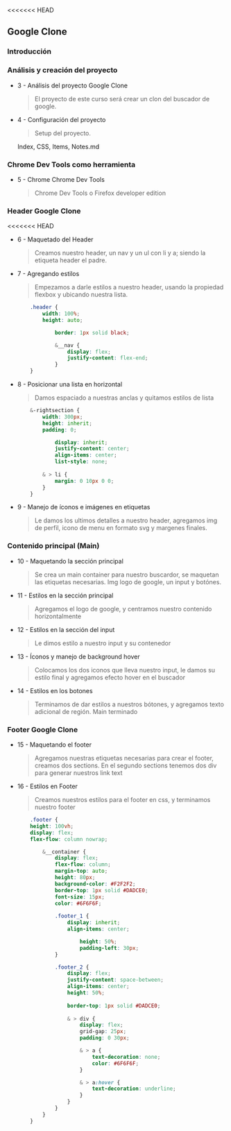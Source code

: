 <<<<<<< HEAD
## Google Clone

### Introducción

### Análisis y creación del proyecto

* 3 - Análisis del proyecto Google Clone
    > El proyecto de este curso será crear un clon del buscador de google.

* 4 - Configuración del proyecto
    > Setup del proyecto.

    Index, CSS, Items, Notes.md

### Chrome Dev Tools como herramienta 

* 5 - Chrome Chrome Dev Tools
    >Chrome Dev Tools o Firefox developer edition

### Header Google Clone

<<<<<<< HEAD
* 6 - Maquetado del Header
    >Creamos nuestro header, un nav y un ul con li y a; siendo la etiqueta header el padre.

* 7 - Agregando estilos
    >Empezamos a darle estilos a nuestro header, usando la propiedad flexbox y ubicando nuestra lista.

    ```css
        .header {
            width: 100%;
            height: auto;

                border: 1px solid black;

                &__nav {
                    display: flex;
                    justify-content: flex-end;
                }
        }
    ```

* 8 - Posicionar una lista en horizontal
    >Damos espaciado a nuestras anclas y quitamos estilos de lista

    ```css
        &-rightsection {
            width: 300px;
            height: inherit;
            padding: 0;

                display: inherit;
                justify-content: center;
                align-items: center;
                list-style: none;
            
            & > li {
                margin: 0 10px 0 0;
            }
        }
    ```

* 9 - Manejo de íconos e imágenes en etiquetas
    > Le damos los ultimos detalles a nuestro header, agregamos img de perfil, icono de menu en formato svg y margenes finales.
    
### Contenido principal (Main)

* 10 - Maquetando la sección principal
    >Se crea un main container para nuestro buscardor, se maquetan las etiquetas necesarias. Img logo de google, un input y botónes.

* 11 - Estilos en la sección principal
    >Agregamos el logo de google, y centramos nuestro contenido horizontalmente

* 12 - Estilos en la sección del input
    >Le dimos estilo a nuestro input y su contenedor

* 13 - Íconos y manejo de background hover
    >Colocamos los dos iconos que lleva nuestro input, le damos su estilo final y agregamos efecto hover en el buscador

* 14 - Estilos en los botones
    >Terminamos de dar estilos a nuestros bótones, y agregamos texto adicional de región. Main terminado

### Footer Google Clone

* 15 - Maquetando el footer
    >Agregamos nuestras etiquetas necesarias para crear el footer, creamos dos sections. En el segundo sections tenemos dos div para generar nuestros link text

* 16 - Estilos en Footer
    >Creamos nuestros estilos para el footer en css, y terminamos nuestro footer

    ```css 
        .footer {
        height: 100vh;
        display: flex;
        flex-flow: column nowrap;  

            &__container {
                display: flex;
                flex-flow: column;
                margin-top: auto;
                height: 80px;
                background-color: #F2F2F2;
                border-top: 1px solid #DADCE0;
                font-size: 15px;
                color: #6F6F6F;
                
                .footer_1 {
                    display: inherit;
                    align-items: center;

                        height: 50%;
                        padding-left: 30px;
                }

                .footer_2 {
                    display: flex;
                    justify-content: space-between;
                    align-items: center;
                    height: 50%;
                    
                    border-top: 1px solid #DADCE0;
                    
                    & > div {
                        display: flex;
                        grid-gap: 25px;
                        padding: 0 30px;

                        & > a {
                            text-decoration: none;
                            color: #6F6F6F;
                        }

                        & > a:hover {
                            text-decoration: underline;
                        }
                    }
                }
            }
        }
    ```
